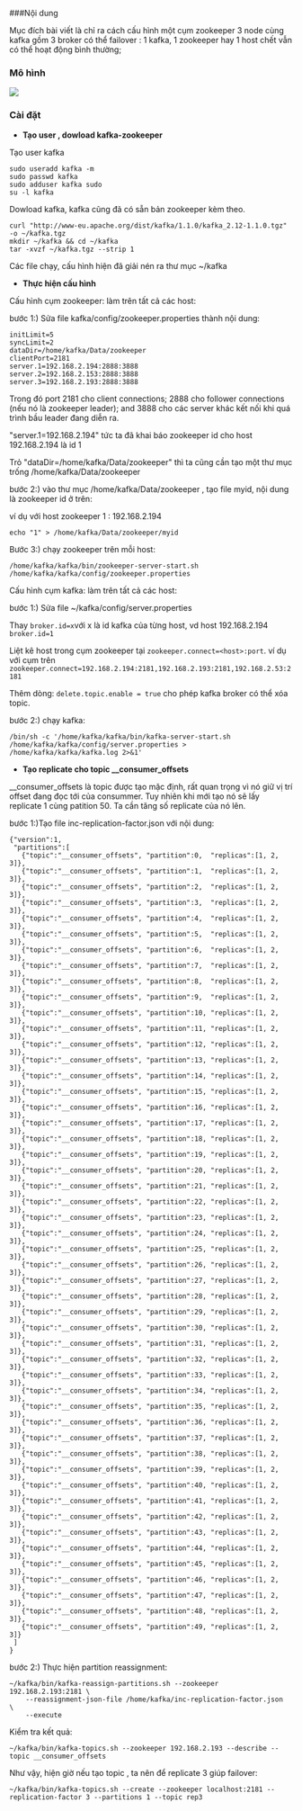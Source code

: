 ###Nội dung

Mục đích bài viết là chỉ ra cách cấu hình một cụm zookeeper 3 node cùng kafka gồm 3 broker có thể failover : 1 kafka, 1 zookeeper hay 1 host chết vẫn có thể hoạt động bình thường;

### Mô hình 

![](../../images/zoo4.PNG)

### Cài đặt

* **Tạo user , dowload kafka-zookeeper**

Tạo user kafka
```
sudo useradd kafka -m
sudo passwd kafka
sudo adduser kafka sudo
su -l kafka
```

Dowload kafka, kafka cũng đã có sẵn bản zookeeper kèm theo.

```
curl "http://www-eu.apache.org/dist/kafka/1.1.0/kafka_2.12-1.1.0.tgz" -o ~/kafka.tgz
mkdir ~/kafka && cd ~/kafka
tar -xvzf ~/kafka.tgz --strip 1
```
Các file chạy, cấu hình hiện đã giải nén ra thư mục ~/kafka

* **Thực hiện cấu hình** 

Cấu hình cụm zookeeper: làm trên tất cả các host:

bước 1:) Sửa file kafka/config/zookeeper.properties thành nội dung:

```
initLimit=5
syncLimit=2
dataDir=/home/kafka/Data/zookeeper
clientPort=2181
server.1=192.168.2.194:2888:3888
server.2=192.168.2.153:2888:3888
server.3=192.168.2.193:2888:3888
```
Trong đó  port 2181 cho client connections; 2888 cho follower connections (nếu nó là zookeeper leader); and 3888 cho các server khác kết nối khi quá trình bầu leader đang diễn ra.

"server.1=192.168.2.194" tức ta đã khai báo zookeeper id cho host 192.168.2.194 là id 1

Trỏ "dataDir=/home/kafka/Data/zookeeper" thì ta cũng cần tạo một thư mục trống /home/kafka/Data/zookeeper

bước 2:) vào thư mục /home/kafka/Data/zookeeper , tạo file myid, nội dung là zookeeper id ở trên:

ví dụ với host zookeeper 1 : 192.168.2.194

```
echo "1" > /home/kafka/Data/zookeeper/myid
```
Bước 3:) chạy zookeeper trên mỗi host:

```
/home/kafka/kafka/bin/zookeeper-server-start.sh /home/kafka/kafka/config/zookeeper.properties
```
Cấu hình cụm kafka: làm trên tất cả các host:

bước 1:) Sửa file ~/kafka/config/server.properties

Thay ```broker.id=x```với x là id kafka của từng host, vd host 192.168.2.194 ```broker.id=1```

Liệt kê host trong cụm zookeeper tại ```zookeeper.connect=<host>:port```. ví dụ với cụm trên ```zookeeper.connect=192.168.2.194:2181,192.168.2.193:2181,192.168.2.53:2181```

Thêm dòng: ```delete.topic.enable = true``` cho phép kafka broker có thể xóa topic.

bước 2:) chạy kafka:

```
/bin/sh -c '/home/kafka/kafka/bin/kafka-server-start.sh /home/kafka/kafka/config/server.properties > /home/kafka/kafka/kafka.log 2>&1'
```

* **Tạo replicate cho topic __consumer_offsets**

__consumer_offsets là topic được tạo mặc định, rất quan trọng vì nó giữ vị trí offset đang đọc tới của consummer. Tuy nhiên khi mới tạo nó sẽ lấy replicate 1 cùng patition 50. Ta cần tăng số replicate của nó lên. 

bước 1:)Tạo file inc-replication-factor.json với nội dung:

```
{"version":1,
 "partitions":[
   {"topic":"__consumer_offsets", "partition":0,  "replicas":[1, 2, 3]},
   {"topic":"__consumer_offsets", "partition":1,  "replicas":[1, 2, 3]},
   {"topic":"__consumer_offsets", "partition":2,  "replicas":[1, 2, 3]},
   {"topic":"__consumer_offsets", "partition":3,  "replicas":[1, 2, 3]},
   {"topic":"__consumer_offsets", "partition":4,  "replicas":[1, 2, 3]},
   {"topic":"__consumer_offsets", "partition":5,  "replicas":[1, 2, 3]},
   {"topic":"__consumer_offsets", "partition":6,  "replicas":[1, 2, 3]},
   {"topic":"__consumer_offsets", "partition":7,  "replicas":[1, 2, 3]},
   {"topic":"__consumer_offsets", "partition":8,  "replicas":[1, 2, 3]},
   {"topic":"__consumer_offsets", "partition":9,  "replicas":[1, 2, 3]},
   {"topic":"__consumer_offsets", "partition":10, "replicas":[1, 2, 3]},
   {"topic":"__consumer_offsets", "partition":11, "replicas":[1, 2, 3]},
   {"topic":"__consumer_offsets", "partition":12, "replicas":[1, 2, 3]},
   {"topic":"__consumer_offsets", "partition":13, "replicas":[1, 2, 3]},
   {"topic":"__consumer_offsets", "partition":14, "replicas":[1, 2, 3]},
   {"topic":"__consumer_offsets", "partition":15, "replicas":[1, 2, 3]},
   {"topic":"__consumer_offsets", "partition":16, "replicas":[1, 2, 3]},
   {"topic":"__consumer_offsets", "partition":17, "replicas":[1, 2, 3]},
   {"topic":"__consumer_offsets", "partition":18, "replicas":[1, 2, 3]},
   {"topic":"__consumer_offsets", "partition":19, "replicas":[1, 2, 3]},
   {"topic":"__consumer_offsets", "partition":20, "replicas":[1, 2, 3]},
   {"topic":"__consumer_offsets", "partition":21, "replicas":[1, 2, 3]},
   {"topic":"__consumer_offsets", "partition":22, "replicas":[1, 2, 3]},
   {"topic":"__consumer_offsets", "partition":23, "replicas":[1, 2, 3]},
   {"topic":"__consumer_offsets", "partition":24, "replicas":[1, 2, 3]},
   {"topic":"__consumer_offsets", "partition":25, "replicas":[1, 2, 3]},
   {"topic":"__consumer_offsets", "partition":26, "replicas":[1, 2, 3]},
   {"topic":"__consumer_offsets", "partition":27, "replicas":[1, 2, 3]},
   {"topic":"__consumer_offsets", "partition":28, "replicas":[1, 2, 3]},
   {"topic":"__consumer_offsets", "partition":29, "replicas":[1, 2, 3]},
   {"topic":"__consumer_offsets", "partition":30, "replicas":[1, 2, 3]},
   {"topic":"__consumer_offsets", "partition":31, "replicas":[1, 2, 3]},
   {"topic":"__consumer_offsets", "partition":32, "replicas":[1, 2, 3]},
   {"topic":"__consumer_offsets", "partition":33, "replicas":[1, 2, 3]},
   {"topic":"__consumer_offsets", "partition":34, "replicas":[1, 2, 3]},
   {"topic":"__consumer_offsets", "partition":35, "replicas":[1, 2, 3]},
   {"topic":"__consumer_offsets", "partition":36, "replicas":[1, 2, 3]},
   {"topic":"__consumer_offsets", "partition":37, "replicas":[1, 2, 3]},
   {"topic":"__consumer_offsets", "partition":38, "replicas":[1, 2, 3]},
   {"topic":"__consumer_offsets", "partition":39, "replicas":[1, 2, 3]},
   {"topic":"__consumer_offsets", "partition":40, "replicas":[1, 2, 3]},
   {"topic":"__consumer_offsets", "partition":41, "replicas":[1, 2, 3]},
   {"topic":"__consumer_offsets", "partition":42, "replicas":[1, 2, 3]},
   {"topic":"__consumer_offsets", "partition":43, "replicas":[1, 2, 3]},
   {"topic":"__consumer_offsets", "partition":44, "replicas":[1, 2, 3]},
   {"topic":"__consumer_offsets", "partition":45, "replicas":[1, 2, 3]},
   {"topic":"__consumer_offsets", "partition":46, "replicas":[1, 2, 3]},
   {"topic":"__consumer_offsets", "partition":47, "replicas":[1, 2, 3]},
   {"topic":"__consumer_offsets", "partition":48, "replicas":[1, 2, 3]},
   {"topic":"__consumer_offsets", "partition":49, "replicas":[1, 2, 3]}
 ]
}
```

bước 2:) Thực hiện partition reassignment:

```
~/kafka/bin/kafka-reassign-partitions.sh --zookeeper 192.168.2.193:2181 \
    --reassignment-json-file /home/kafka/inc-replication-factor.json  \
    --execute
```

Kiểm tra kết quả:

```
~/kafka/bin/kafka-topics.sh --zookeeper 192.168.2.193 --describe --topic __consumer_offsets
```

Như vậy, hiện giờ nếu tạo topic , ta nên để replicate 3 giúp failover: 

```
~/kafka/bin/kafka-topics.sh --create --zookeeper localhost:2181 --replication-factor 3 --partitions 1 --topic rep3
```